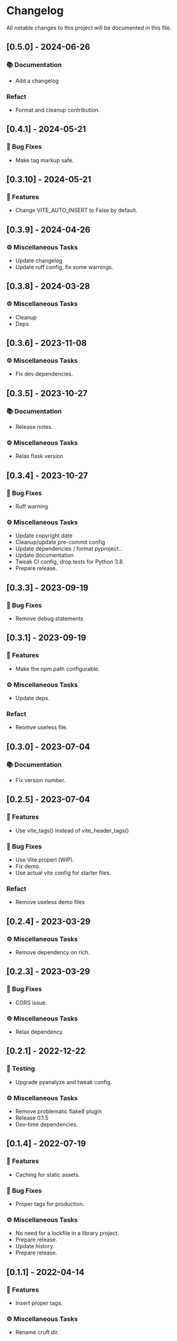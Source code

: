# Changelog

All notable changes to this project will be documented in this file.

## [0.5.0] - 2024-06-26

### 📚 Documentation

- Add a changelog

### Refact

- Format and cleanup contribution.

## [0.4.1] - 2024-05-21

### 🐛 Bug Fixes

- Make tag markup safe.

## [0.3.10] - 2024-05-21

### 🚀 Features

- Change VITE_AUTO_INSERT to False by default.

## [0.3.9] - 2024-04-26

### ⚙️ Miscellaneous Tasks

- Update changelog
- Update ruff config, fix some warnings.

## [0.3.8] - 2024-03-28

### ⚙️ Miscellaneous Tasks

- Cleanup
- Deps

## [0.3.6] - 2023-11-08

### ⚙️ Miscellaneous Tasks

- Fix dev dependencies.

## [0.3.5] - 2023-10-27

### 📚 Documentation

- Release notes.

### ⚙️ Miscellaneous Tasks

- Relax flask version

## [0.3.4] - 2023-10-27

### 🐛 Bug Fixes

- Ruff warning

### ⚙️ Miscellaneous Tasks

- Update copyright date
- Cleanup/update pre-commit config
- Update dependencies / format pyproject..
- Update documentation
- Tweak CI config, drop tests for Python 3.8.
- Prepare release.

## [0.3.3] - 2023-09-19

### 🐛 Bug Fixes

- Remove debug statements

## [0.3.1] - 2023-09-19

### 🚀 Features

- Make the npm path configurable.

### ⚙️ Miscellaneous Tasks

- Update deps.

### Refact

- Reomve useless file.

## [0.3.0] - 2023-07-04

### 📚 Documentation

- Fix version number.

## [0.2.5] - 2023-07-04

### 🚀 Features

- Use vite_tags() instead of vite_header_tags()

### 🐛 Bug Fixes

- Use Vite properl (WIP).
- Fix demo.
- Use actual vite config for starter files.

### Refact

- Remove useless demo files

## [0.2.4] - 2023-03-29

### ⚙️ Miscellaneous Tasks

- Remove dependency on rich.

## [0.2.3] - 2023-03-29

### 🐛 Bug Fixes

- CORS issue.

### ⚙️ Miscellaneous Tasks

- Relax dependency.

## [0.2.1] - 2022-12-22

### 🧪 Testing

- Upgrade pyanalyze and tweak config.

### ⚙️ Miscellaneous Tasks

- Remove problematic flake8 plugin
- Release 0.1.5
- Dev-time dependencies.

## [0.1.4] - 2022-07-19

### 🚀 Features

- Caching for static assets.

### 🐛 Bug Fixes

- Proper tags for production.

### ⚙️ Miscellaneous Tasks

- No need for a lockfile in a library project.
- Prepare release.
- Update history.
- Prepare release.

## [0.1.1] - 2022-04-14

### 🚀 Features

- Insert proper tags.

### ⚙️ Miscellaneous Tasks

- Rename cruft dir.

<!-- generated by git-cliff -->
